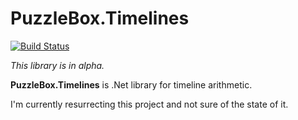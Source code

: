 # PuzzleBox.Timelines

[![Build Status](https://dev.azure.com/jasonkstevens/PuzzleBox.Timeline/_apis/build/status/JasonKStevens.PuzzleBox.Timeline?branchName=master)](https://dev.azure.com/jasonkstevens/PuzzleBox.Timeline/_build/latest?definitionId=1&branchName=master)

_This library is in alpha._

**PuzzleBox.Timelines** is .Net library for timeline arithmetic.

I'm currently resurrecting this project and not sure of the state of it.
